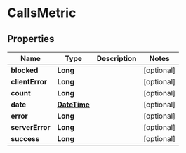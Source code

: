 
# CallsMetric

## Properties
Name | Type | Description | Notes
------------ | ------------- | ------------- | -------------
**blocked** | **Long** |  |  [optional]
**clientError** | **Long** |  |  [optional]
**count** | **Long** |  |  [optional]
**date** | [**DateTime**](DateTime.md) |  |  [optional]
**error** | **Long** |  |  [optional]
**serverError** | **Long** |  |  [optional]
**success** | **Long** |  |  [optional]



